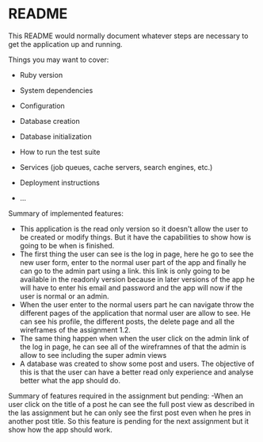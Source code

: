 # README

This README would normally document whatever steps are necessary to get the
application up and running.

Things you may want to cover:

* Ruby version

* System dependencies

* Configuration

* Database creation

* Database initialization

* How to run the test suite

* Services (job queues, cache servers, search engines, etc.)

* Deployment instructions

* ...

Summary of implemented features:
- This application is the read only version so it doesn't allow the user to be created or 
modify things. But it have the capabilities to show how is going to be when is finished.
- The first thing the user can see is the log in page, here he go to see the new user form, 
enter to the normal user part of the app and finally he can go to the admin part using a link. 
this link is only going to be available in the readonly version because in later versions of 
the app he will have to enter his email and password and the app will now if the user is normal
or an admin.
- When the user enter to the normal users part he can navigate throw the different pages of 
the application that normal user are allow to see. He can see his profile, the different posts, 
the delete page and all the wireframes of the assignment 1.2.
- The same thing happen when when the user click on the admin link of the log in page,
he can see all of the wireframnes of that the admin is allow to see including the super admin views
- A database was created to show some post and users. The objective of this is that the user 
can have a better read only experience and analyse better what the app should do.

Summary of features required in the assignment but pending:
-When an user click on the title of a post he can see the full post view as described in the las 
assignment but he can only see the first post even when he pres in another post title. So this 
feature is pending for the next assignment but it show how the app should work.


